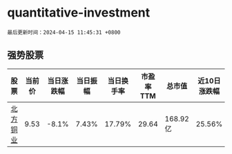 # quantitative-investment

`最后更新时间：2024-04-15 11:45:31 +0800`

## 强势股票

|股票|当前价|当日涨跌幅|当日振幅|当日换手率|市盈率TTM|总市值|近10日涨跌幅|
|----|----|----|----|----|----|----|----|
|[北方铜业](https://xueqiu.com/S/SZ000737)|9.53|-8.1%|7.43%|17.79%|29.64|168.92亿|25.56%|
